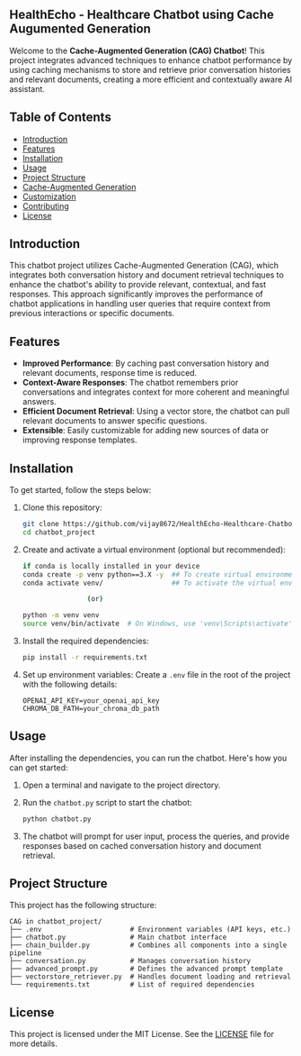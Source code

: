 ## HealthEcho - Healthcare Chatbot using Cache Augumented Generation

Welcome to the **Cache-Augmented Generation (CAG) Chatbot**! This project integrates advanced techniques to enhance chatbot performance by using caching mechanisms to store and retrieve prior conversation histories and relevant documents, creating a more efficient and contextually aware AI assistant.


## Table of Contents
- [Introduction](#introduction)
- [Features](#features)
- [Installation](#installation)
- [Usage](#usage)
- [Project Structure](#project-structure)
- [Cache-Augmented Generation](#cache-augmented-generation-cag)
- [Customization](#customization)
- [Contributing](#contributing)
- [License](#license)

## Introduction

This chatbot project utilizes Cache-Augmented Generation (CAG), which integrates both conversation history and document retrieval techniques to enhance the chatbot's ability to provide relevant, contextual, and fast responses. This approach significantly improves the performance of chatbot applications in handling user queries that require context from previous interactions or specific documents.

## Features

- **Improved Performance**: By caching past conversation history and relevant documents, response time is reduced.
- **Context-Aware Responses**: The chatbot remembers prior conversations and integrates context for more coherent and meaningful answers.
- **Efficient Document Retrieval**: Using a vector store, the chatbot can pull relevant documents to answer specific questions.
- **Extensible**: Easily customizable for adding new sources of data or improving response templates.

## Installation

To get started, follow the steps below:

1. Clone this repository:
    ```bash
    git clone https://github.com/vijay8672/HealthEcho-Healthcare-Chatbot-using-Cache-Augumented-Generation.git
    cd chatbot_project
    ```

2. Create and activate a virtual environment (optional but recommended):
    ```bash
    if conda is locally installed in your device
    conda create -p venv python==3.X -y  ## To create virtual environment
    conda activate venv/                 ## To activate the virtual environment

                    (or)
    
    python -m venv venv
    source venv/bin/activate  # On Windows, use 'venv\Scripts\activate'
    ```

3. Install the required dependencies:
    ```bash
    pip install -r requirements.txt
    ```

4. Set up environment variables:
    Create a `.env` file in the root of the project with the following details:
    ```
    OPENAI_API_KEY=your_openai_api_key
    CHROMA_DB_PATH=your_chroma_db_path
    ```

## Usage

After installing the dependencies, you can run the chatbot. Here's how you can get started:

1. Open a terminal and navigate to the project directory.
2. Run the `chatbot.py` script to start the chatbot:
    ```bash
    python chatbot.py
    ```

3. The chatbot will prompt for user input, process the queries, and provide responses based on cached conversation history and document retrieval.

## Project Structure

This project has the following structure:

    CAG in chatbot_project/
    ├── .env                      # Environment variables (API keys, etc.)
    ├── chatbot.py                # Main chatbot interface
    ├── chain_builder.py          # Combines all components into a single pipeline
    ├── conversation.py           # Manages conversation history
    ├── advanced_prompt.py        # Defines the advanced prompt template
    ├── vectorstore_retriever.py  # Handles document loading and retrieval
    └── requirements.txt          # List of required dependencies

## License

This project is licensed under the MIT License. See the [LICENSE](LICENSE) file for more details.

